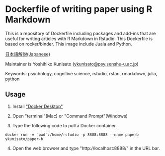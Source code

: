 # Dockerfile of writing paper using R Markdown

This is a repository of Dockerfile including packages and add-ins that are useful for writing articles with R Markdown in Rstudio. This Dockerfile is based on rocker/binder. This image include Juala and Python.

[日本語解説(Japanese)](https://github.com/ykunisato/paper-r/blob/master/README_jp.md)

Maintainer is Yoshihiko Kunisato (ykunisato@psy.senshu-u.ac.jp)

Keywords: psychology, cognitive science, rstudio, rstan, rmarkdown, julia, python

## Usage

1. Install ["Docker Desktop"](https://www.docker.com/products/docker-desktop)

2. Open "terminal"(Mac) or "Command Prompt"(Windows)

3. Type the following code to pull a Docker container.

```
docker run -v `pwd`:/home/rstudio -p 8888:8888 --name paperb ykunisato/paper-b
```

4. Open the web browser and type "http://localhost:8888/" in the URL bar.

